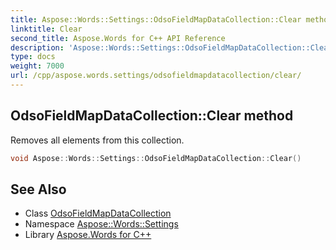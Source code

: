 ```yaml
---
title: Aspose::Words::Settings::OdsoFieldMapDataCollection::Clear method
linktitle: Clear
second_title: Aspose.Words for C++ API Reference
description: 'Aspose::Words::Settings::OdsoFieldMapDataCollection::Clear method. Removes all elements from this collection in C++.'
type: docs
weight: 7000
url: /cpp/aspose.words.settings/odsofieldmapdatacollection/clear/
---
```

## OdsoFieldMapDataCollection::Clear method


Removes all elements from this collection.

```cpp
void Aspose::Words::Settings::OdsoFieldMapDataCollection::Clear()
```

## See Also

* Class [OdsoFieldMapDataCollection](../)
* Namespace [Aspose::Words::Settings](../../)
* Library [Aspose.Words for C++](../../../)
